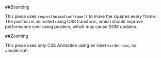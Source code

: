 ##Bouncing

This piece uses `requestAnimationFrame()` to move the squares every frame. The position is animated using CSS transform, which should improve performance over using position, which may cause DOM updates.

##Zooming

This piece uses only CSS Animation using an inset `border-box`, no JavaScript!
